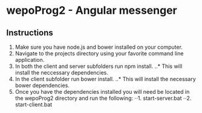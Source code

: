 # wepoProg2 - Angular messenger


## Instructions

1. Make sure you have node.js and bower installed on your computer.
2. Navigate to the projects directory using your favorite command line application.
3. In both the client and server subfolders run npm install.
..* This will install the neccessary dependencies.
4. In the client subfolder run bower install.
..* This will install the necessary bower dependencies.
5. Once you have the dependencies installed you will need be located in the wepoProg2 directory and run the following:
⋅⋅1. start-server.bat
⋅⋅2. start-client.bat
